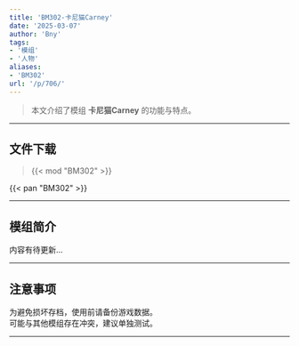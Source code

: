 ```yaml
---
title: 'BM302-卡尼猫Carney'
date: '2025-03-07'
author: 'Bny'
tags:
- '模组'
- '人物'
aliases:
- 'BM302'
url: '/p/706/'
---
```


> 本文介绍了模组 **卡尼猫Carney** 的功能与特点。

---

## 文件下载  

> {{< mod "BM302" >}}  

{{< pan "BM302" >}}  

---

## 模组简介

>  
内容有待更新...  

---

## 注意事项

>  
为避免损坏存档，使用前请备份游戏数据。  
可能与其他模组存在冲突，建议单独测试。  

---

